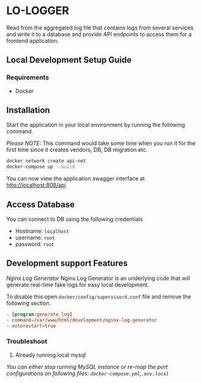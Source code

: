 # LO-LOGGER

Read from the aggregated log file that contains logs from several services and write it to a database and provide API endpoints to access them for a frontend application.


## Local Development Setup Guide

### Requirements

* Docker

## Installation

Start the application in your local environment by running the following command.

*Please NOTE:* This command would take some time when you run it for the first time since it creates vendors, DB, DB migration etc.

```sh
docker network create api-net
docker-compose up --build
```

You can now view the application swagger interface at [http://localhost:808/api](http://localhost:808/api)
## Access Database

You can connect to DB using the following credentials
* Hostname: `localhost`
* username: `root`
* password: `root`

## Development support Features

*Nginx Log Generator*
Nginx Log Generator is an underlying code that will generate real-time fake logs for easy local development.

To disable this open ``docker/config/supervisord.conf`` file and remove the following section.
```conf
- [program:generate_log]
- command=/var/www/html/development/nginx-log-generator
- autorestart=true
```

### Troubleshoot

1. Already running local mysql

_You can either stop running MySQL instance or re-map the port configurations on following files: ``docker-compose.yml``,``.env.local``_

